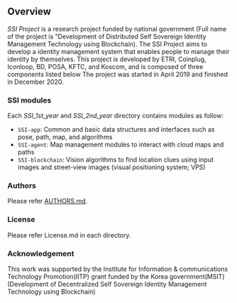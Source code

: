 ## Overview
_SSI Project_ is a research project funded by national government (Full name of the project is "Development of Distributed Self Sovereign Identity Management Technology using Blockchain). The SSI Project aims to develop a identity management system that enables people to manage their identity by themselves. This project is developed by ETRI, Coinplug, Iconloop, BD, POSA, KFTC, and Koscom, and is composed of three components listed below The project was started in April 2019 and finished in December 2020.

### SSI modules
Each _SSI_1st_year_ and _SSI_2nd_year_ directory contains modules as follow:
* `SSI-app`: Common and basic data structures and interfaces such as pose, path, map, and algorithms
* `SSI-agent`: Map management modules to interact with cloud maps and paths
* `SSI-blockchain`: Vision algorithms to find location clues using input images and street-view images (visual positioning system; VPS)

### Authors
Please refer [AUTHORS.md](AUTHORS.md).

### License
Please refer License.md in each directory.

### Acknowledgement
This work was supported by the Institute for Information & communications Technology Promotion(IITP) grant funded by the Korea government(MSIT) (Development of Decentralized Self Sovereign Identity Management Technology using Blockchain)
